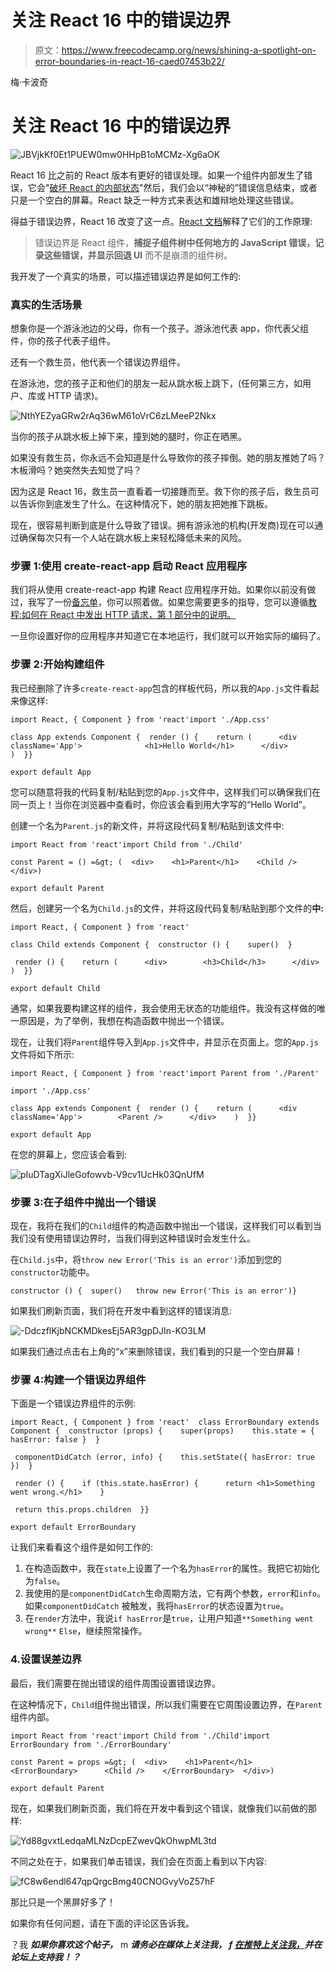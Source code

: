 # 关注 React 16 中的错误边界

> 原文：<https://www.freecodecamp.org/news/shining-a-spotlight-on-error-boundaries-in-react-16-caed07453b22/>

梅·卡波奇

# 关注 React 16 中的错误边界

![JBVjkKf0Et1PUEW0mw0HHpB1oMCMz-Xg6aOK](img/9110155a7e746924e399d0c053b66c5c.png)

React 16 比之前的 React 版本有更好的错误处理。如果一个组件内部发生了错误，它会"[破坏 React 的内部状态](https://reactjs.org/blog/2017/07/26/error-handling-in-react-16.html)"然后，我们会以“神秘的”错误信息结束，或者只是一个空白的屏幕。React 缺乏一种方式来表达和雄辩地处理这些错误。

得益于错误边界，React 16 改变了这一点。[React 文档](https://reactjs.org/blog/2017/07/26/error-handling-in-react-16.html)解释了它们的工作原理:

> 错误边界是 React 组件，**捕捉子组件树中任何地方的 JavaScript 错误，记录这些错误，并显示回退 UI** 而不是崩溃的组件树。

我开发了一个真实的场景，可以描述错误边界是如何工作的:

### 真实的生活场景

想象你是一个游泳池边的父母，你有一个孩子。游泳池代表 app，你代表父组件，你的孩子代表子组件。

还有一个救生员，他代表一个错误边界组件。

在游泳池，您的孩子正和他们的朋友一起从跳水板上跳下，(任何第三方，如用户、库或 HTTP 请求)。

![NthYEZyaGRw2rAq36wM61oVrC6zLMeeP2Nkx](img/2a9d4833d9cfcac5eb7eec3d06a3aad5.png)

当你的孩子从跳水板上掉下来，撞到她的腿时，你正在晒黑。

如果没有救生员，你永远不会知道是什么导致你的孩子摔倒。她的朋友推她了吗？木板滑吗？她突然失去知觉了吗？

因为这是 React 16，救生员一直看着一切接踵而至。救下你的孩子后，救生员可以告诉你到底发生了什么。在这种情况下，她的朋友把她推下跳板。

现在，很容易判断到底是什么导致了错误。拥有游泳池的机构(开发商)现在可以通过确保每次只有一个人站在跳水板上来轻松降低未来的风险。

### 步骤 1:使用 create-react-app 启动 React 应用程序

我们将从使用 create-react-app 构建 React 应用程序开始。如果你以前没有做过，我写了一份[备忘单](https://gist.github.com/maecapozzi/41e249c24e683647babf451c675b22c8)，你可以照着做。如果您需要更多的指导，您可以遵循[教程:如何在 React 中发出 HTTP 请求，第 1 部分中的说明。](https://hackernoon.com/tutorial-how-to-make-http-requests-in-react-part-1-f7afa3cd0cc8)

一旦你设置好你的应用程序并知道它在本地运行，我们就可以开始实际的编码了。

### 步骤 2:开始构建组件

我已经删除了许多`create-react-app`包含的样板代码，所以我的`App.js`文件看起来像这样:

```
import React, { Component } from 'react'import './App.css'
```

```
class App extends Component {  render () {    return (      <div className='App'>              <h1>Hello World</h1>      </div>        )  }}
```

```
export default App
```

您可以随意将我的代码复制/粘贴到您的`App.js`文件中，这样我们可以确保我们在同一页上！当你在浏览器中查看时，你应该会看到用大字写的“Hello World”。

创建一个名为`Parent.js`的新文件，并将这段代码复制/粘贴到该文件中:

```
import React from 'react'import Child from './Child'
```

```
const Parent = () =&gt; (  <div>    <h1>Parent</h1>    <Child />  </div>)
```

```
export default Parent
```

然后，创建另一个名为`Child.js`的文件，并将这段代码复制/粘贴到那个文件的**中:**

```
import React, { Component } from 'react'
```

```
class Child extends Component {  constructor () {    super()  }
```

```
 render () {    return (      <div>        <h3>Child</h3>      </div>    )  }}
```

```
export default Child
```

通常，如果我要构建这样的组件，我会使用无状态的功能组件。我没有这样做的唯一原因是，为了举例，我想在构造函数中抛出一个错误。

现在，让我们将`Parent`组件导入到`App.js`文件中，并显示在页面上。您的`App.js`文件将如下所示:

```
import React, { Component } from 'react'import Parent from './Parent'
```

```
import './App.css'
```

```
class App extends Component {  render () {    return (      <div className='App'>        <Parent />      </div>    )  }}
```

```
export default App
```

在您的屏幕上，您应该会看到:

![pIuDTagXiJleGofowvb-V9cv1UcHk03QnUfM](img/499e4e4336b115ff5c57a5778779d927.png)

### 步骤 3:在子组件中抛出一个错误

现在，我将在我们的`Child`组件的构造函数中抛出一个错误，这样我们可以看到当我们没有使用错误边界时，当我们得到这种错误时会发生什么。

在`Child.js`中，将`throw new Error('This is an error')`添加到您的`constructor`功能中。

```
constructor () {  super()   throw new Error('This is an error')}
```

如果我们刷新页面，我们将在开发中看到这样的错误消息:

![-DdczflKjbNCKMDkesEj5AR3gpDJIn-KO3LM](img/a211913d861303f3668fe509aaaf961a.png)

如果我们通过点击右上角的“x”来删除错误，我们看到的只是一个空白屏幕！

### 步骤 4:构建一个错误边界组件

下面是一个错误边界组件的示例:

```
import React, { Component } from 'react'  class ErrorBoundary extends Component {  constructor (props) {    super(props)    this.state = { hasError: false }  }
```

```
 componentDidCatch (error, info) {    this.setState({ hasError: true })  }
```

```
 render () {    if (this.state.hasError) {      return <h1>Something went wrong.</h1>    }
```

```
 return this.props.children  }}
```

```
export default ErrorBoundary
```

让我们来看看这个组件是如何工作的:

1.  在构造函数中，我在`state`上设置了一个名为`hasError`的属性。我把它初始化为`false`。
2.  我使用的是`componentDidCatch`生命周期方法，它有两个参数，`error`和`info`。
    如果`componentDidCatch` 被触发，我将`hasError`的状态设置为`true`。
3.  在`render`方法中，我说`if hasError`是`true`，让用户知道`**Something went wrong**`
    `Else`，继续照常操作。

### 4.设置误差边界

最后，我们需要在抛出错误的组件周围设置错误边界。

在这种情况下，`Child`组件抛出错误，所以我们需要在它周围设置边界，在`Parent`组件内部。

```
import React from 'react'import Child from './Child'import ErrorBoundary from './ErrorBoundary'
```

```
const Parent = props =&gt; (  <div>    <h1>Parent</h1>    <ErrorBoundary>      <Child />    </ErrorBoundary>  </div>)
```

```
export default Parent
```

现在，如果我们刷新页面，我们将在开发中看到这个错误，就像我们以前做的那样:

![Yd88gvxtLedqaMLNzDcpEZwevQkOhwpML3td](img/32a3cad7021d0407d2c306553fd20e89.png)

不同之处在于，如果我们单击错误，我们会在页面上看到以下内容:

![fC8w6endl647qpQrgcBmg40CNOGvyVoZ57hF](img/8a2ba114f425a508be320637b9c44547.png)

那比只是一个黑屏好多了！

如果你有任何问题，请在下面的评论区告诉我。

？我 ***如果你喜欢这个帖子，*** m ***请务必在媒体上关注我， f [在推特上关注我，](https://twitter.com/MCapoz)并在论坛上支持我！？***